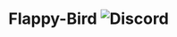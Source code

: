 # Flappy-Bird <img href="https://discord.gg/XuX6EN8dyt" alt="Discord" src="https://img.shields.io/discord/961610973066702889?style=for-the-badge">
